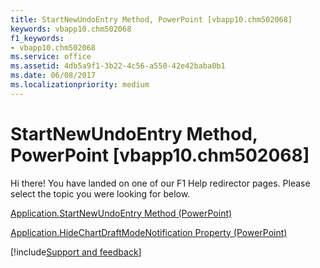 ```yaml
---
title: StartNewUndoEntry Method, PowerPoint [vbapp10.chm502068]
keywords: vbapp10.chm502068
f1_keywords:
- vbapp10.chm502068
ms.service: office
ms.assetid: 4db5a9f1-3b22-4c56-a550-42e42baba0b1
ms.date: 06/08/2017
ms.localizationpriority: medium
---
```



# StartNewUndoEntry Method, PowerPoint [vbapp10.chm502068]

Hi there! You have landed on one of our F1 Help redirector pages. Please select the topic you were looking for below.

[Application.StartNewUndoEntry Method (PowerPoint)](https://msdn.microsoft.com/library/7f4f2236-6e6a-11e9-20b5-0fca5c126330%28Office.15%29.aspx)

[Application.HideChartDraftModeNotification Property (PowerPoint)](https://msdn.microsoft.com/library/374a6720-4a7b-f6f6-3620-5747c502087b%28Office.15%29.aspx)

[!include[Support and feedback](~/includes/feedback-boilerplate.md)]